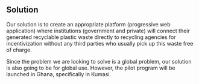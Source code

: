 ## Solution

Our solution is to create an appropriate platform (progressive web application) where institutions (government and private) will connect their generated recyclable plastic waste directly to recycling agencies for incentivization without any third parties who usually pick up this waste free of charge.

Since the problem we are looking to solve is a global problem, our solution is also going to be for global use. However, the pilot program will be launched in Ghana, specifically in Kumasi.